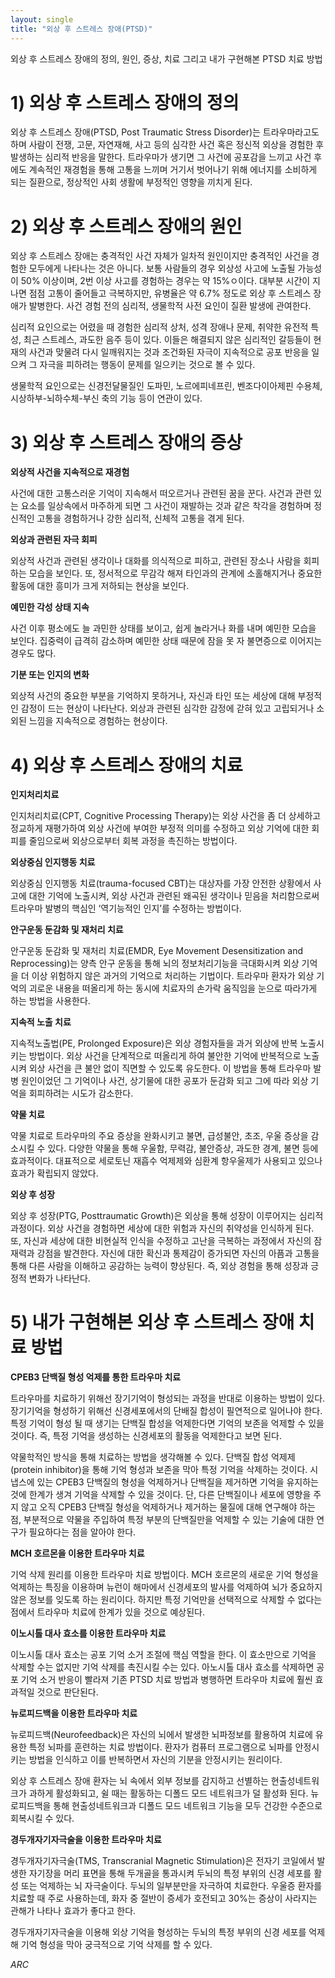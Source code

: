 ```yaml
---
layout: single
title: "외상 후 스트레스 장애(PTSD)"
---
```


외상 후 스트레스 장애의 정의, 원인, 증상, 치료 그리고 내가 구현해본 PTSD 치료 방법

# 1) 외상 후 스트레스 장애의 정의
외상 후 스트레스 장애(PTSD, Post Traumatic Stress Disorder)는 트라우마라고도 하며 사람이 전쟁, 고문, 자연재해, 사고 등의 심각한 사건 혹은 정신적 외상을 경험한 후 발생하는 심리적 반응을 말한다. 트라우마가 생기면 그 사건에 공포감을 느끼고 사건 후에도 계속적인 재경험을 통해 고통을 느끼며 거기서 벗어나기 위해 에너지를 소비하게 되는 질환으로, 정상적인 사회 생활에 부정적인 영향을 끼치게 된다. 


# 2) 외상 후 스트레스 장애의 원인
외상 후 스트레스 장애는 충격적인 사건 자체가 일차적 원인이지만 충격적인 사건을 경험한 모두에게 나타나는 것은 아니다. 보통 사람들의 경우 외상성 사고에 노출될 가능성이 50% 이상이며, 2번 이상 사고를 경험하는 경우는 약 15%ㅇ이다. 대부분 시간이 지나면 점점 고통이 줄어들고 극복하지만, 유병율은 약 6.7% 정도로 외상 후 스트레스 장애가 발병한다. 사건 경험 전의 심리적, 생물학적 사전 요인이 질환 발생에 관여한다.

심리적 요인으로는 어렸을 때 경험한 심리적 상처, 성격 장애나 문제, 취약한 유전적 특성, 최근 스트레스, 과도한 음주 등이 있다. 이들은 해결되지 않은 심리적인 갈등들이 현재의 사건과 맞물려 다시 일깨워지는 것과 조건화된 자극이 지속적으로 공포 반응을 일으켜 그 자극을 피하려는 행동이 문제를 일으키는 것으로 볼 수 있다. 

생물학적 요인으로는 신경전달물질인 도파민, 노르에피네프린, 벤조다이아제핀 수용체, 시상하부-뇌하수체-부신 축의 기능 등이 연관이 있다. 
 
 
# 3) 외상 후 스트레스 장애의 증상

**외상적 사건을 지속적으로 재경험**

사건에 대한 고통스러운 기억이 지속해서 떠오르거나 관련된 꿈을 꾼다. 사건과 관련 있는 요소를 일상속에서 마주하게 되면 그 사건이 재발하는 것과 같은 착각을 경험하며 정신적인 고통을 경험하거나 강한 심리적, 신체적 고통을 겪게 된다.

**외상과 관련된 자극 회피**

외상적 사건과 관련된 생각이나 대화를 의식적으로 피하고, 관련된 장소나 사람을 회피하는 모습을 보인다. 또, 정서적으로 무감각 해져 타인과의 관계에 소홀해지거나 중요한 활동에 대한 흥미가 크게 저하되는 현상을 보인다.

**예민한 각성 상태 지속**

사건 이후 평소에도 늘 과민한 상태를 보이고, 쉽게 놀라거나 화를 내며 예민한 모습을 보인다. 집중력이 급격히 감소하며 예민한 상태 때문에 잠을 못 자 불면증으로 이어지는 경우도 많다.

**기분 또는 인지의 변화**

외상적 사건의 중요한 부분을 기억하지 못하거나, 자신과 타인 또는 세상에 대해 부정적인 감정이 드는 현상이 나타난다. 외상과 관련된 심각한 감정에 갇혀 있고 고립되거나 소외된 느낌을 지속적으로 경험하는 현상이다. 


# 4) 외상 후 스트레스 장애의 치료

**인지처리치료**

인지처리치료(CPT, Cognitive Processing Therapy)는 외상 사건을 좀 더 상세하고 정교하게 재평가하여 외상 사건에 부여한 부정적 의미를 수정하고 외상 기억에 대한 회피를 줄임으로써 외상으로부터 회복 과정을 촉진하는 방법이다. 

**외상중심 인지행동 치료**

외상중심 인지행동 치료(trauma-focused CBT)는 대상자를 가장 안전한 상황에서 사고에 대한 기억에 노출시켜, 외상 사건과 관련된 왜곡된 생각이나 믿음을 처리함으로써 트라우마 발병의 핵심인 ‘역기능적인 인지’를 수정하는 방법이다. 

**안구운동 둔감화 및 재처리 치료**

안구운동 둔감화 및 재처리 치료(EMDR, Eye Movement Desensitization and Reprocessing)는 양측 안구 운동을 통해 뇌의 정보처리기능을 극대화시켜 외상 기억을 더 이상 위험하지 않은 과거의 기억으로 처리하는 기법이다. 트라우마 환자가 외상 기억의 괴로운 내용을 떠올리게 하는 동시에 치료자의 손가락 움직임을 눈으로 따라가게 하는 방법을 사용한다. 

**지속적 노출 치료**

지속적노출법(PE, Prolonged Exposure)은 외상 경험자들을 과거 외상에 반복 노출시키는 방법이다. 외상 사건을 단계적으로 떠올리게 하여 불안한 기억에 반복적으로 노출시켜 외상 사건을 큰 불안 없이 직면할 수 있도록 유도한다. 이 방법을 통해 트라우마 발병 원인이었던 그 기억이나 사건, 상기물에 대한 공포가 둔감화 되고 그에 따라 외상 기억을 회피하려는 시도가 감소한다.

**약물 치료**

약물 치료로 트라우마의 주요 증상을 완화시키고 불면, 급성불안, 초조, 우울 증상을 감소시킬 수 있다. 다양한 약물을 통해 우울함, 무력감, 불안증상, 과도한 경계, 불면 등에 효과적이다. 대표적으로 세로토닌 재흡수 억제제와 심환계 항우울제가 사용되고 있으나 효과가 확립되지 않았다.

**외상 후 성장**

외상 후 성장(PTG, Posttraumatic Growth)은 외상을 통해 성장이 이루어지는 심리적 과정이다. 외상 사건을 경험하면 세상에 대한 위험과 자신의 취약성을 인식하게 된다. 또, 자신과 세상에 대한 비현실적 인식을 수정하고 고난을 극복하는 과정에서 자신의 잠재력과 강점을 발견한다. 자신에 대한 확신과 통제감이 증가되면 자신의 아픔과 고통을 통해 다른 사람을 이해하고 공감하는 능력이 향상된다. 즉, 외상 경험을 통해 성장과 긍정적 변화가 나타난다. 


# 5) 내가 구현해본 외상 후 스트레스 장애 치료 방법

**CPEB3 단백질 형성 억제를 통한 트라우마 치료**

트라우마를 치료하기 위해선 장기기억이 형성되는 과정을 반대로 이용하는 방법이 있다. 장기기억을 형성하기 위해선 신경세포에서의 단배질 합성이 필연적으로 일어나야 한다. 특정 기억이 형성 될 때 생기는 단백질 합성을 억제한다면 기억의 보존을 억제할 수 있을 것이다. 즉, 특정 기억을 생성하는 신경세포의 활동을 억제한다고 보면 된다.

약물학적인 방식을 통해 치료하는 방법을 생각해볼 수 있다. 단백질 합성 억제제(protein inhibitor)을 통해 기억 형성과 보존을 막아 특정 기억을 삭제하는 것이다. 시냅스에 있는 CPEB3 단백질의 형성을 억제하거나 단백질을 제거하면 기억을 유지하는 것에 한계가 생겨 기억을 삭제할 수 있을 것이다. 단, 다른 단백질이나 세포에 영향을 주지 않고 오직 CPEB3 단백질 형성을 억제하거나 제거하는 물질에 대해 연구해야 하는 점, 부분적으로 약물을 주입하여 특정 부분의 단백질만을 억제할 수 있는 기술에 대한 연구가 필요하다는 점을 알아야 한다. 

**MCH 호르몬을 이용한 트라우마 치료**

기억 삭제 원리를 이용한 트라우마 치료 방법이다. MCH 호르몬의 새로운 기억 형성을 억제하는 특징을 이용하며 뉴런이 해마에서 신경세포의 발사를 억제하여 뇌가 중요하지 않은 정보를 잊도록 하는 원리이다. 하지만 특정 기억만을 선택적으로 삭제할 수 없다는 점에서 트라우마 치료에 한계가 있을 것으로 예상된다. 

**이노시톨 대사 효소를 이용한 트라우마 치료**

이노시톨 대사 효소는 공포 기억 소거 조절에 핵심 역할을 한다. 이 효소만으로 기억을 삭제할 수는 없지만 기억 삭제를 촉진시킬 수는 있다. 아노시톨 대사 효소를 삭제하면 공포 기억 소거 반응이 빨라져 기존 PTSD 치료 방법과 병행하면 트라우마 치료에 훨씬 효과적일 것으로 판단된다. 

**뉴로피드백을 이용한 트라우마 치료**

뉴로피드백(Neurofeedback)은 자신의 뇌에서 발생한 뇌파정보를 활용하여 치료에 유용한 특정 뇌파를 훈련하는 치료 방법이다. 환자가 컴퓨터 프로그램으로 뇌파를 안정시키는 방법을 인식하고 이를 반복하면서 자신의 기분을 안정시키는 원리이다. 

외상 후 스트레스 장애 환자는 뇌 속에서 외부 정보를 감지하고 선별하는 현출성네트워크가 과하게 활성화되고, 쉴 때는 활동하는 디폴드 모드 네트워크가 덜 활성화 된다. 뉴로피드백을 통해 현출성네트워크과 디폴드 모드 네트워크 기능을 모두 건강한 수준으로 회복시킬 수 있다. 

**경두개자기자극술을 이용한 트라우마 치료**

경두개자기자극술(TMS, Transcranial Magnetic Stimulation)은 전자기 코일에서 발생한 자기장을 머리 표면을 통해 두개골을 통과시켜 두뇌의 특정 부위의 신경 세포를 활성 또는 억제하는 뇌 자극술이다. 두뇌의 일부분만을 자극하여 치료한다. 우울증 환자를 치료할 때 주로 사용하는데, 화자 중 절반이 증세가 호전되고 30%는 증상이 사라지는 관해가 나타나 효과가 좋다고 한다. 

경두개자기자극술을 이용해 외상 기억을 형성하는 두뇌의 특정 부위의 신경 세포를 억제해 기억 형성을 막아 궁극적으로 기억 삭제를 할 수 있다. 
	
*ARC*
